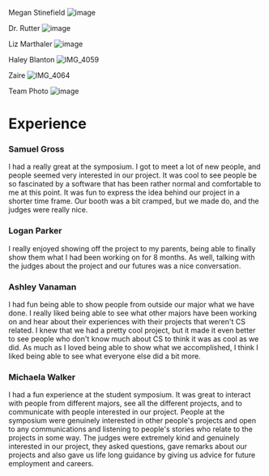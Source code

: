 Megan Stinefield
![image](https://github.com/dapark3/SpoofDetectorAuxRepo/assets/52175733/66bb60f9-46d6-49d4-85dc-4dcc20e7ebdd)

Dr. Rutter
![image](https://github.com/dapark3/SpoofDetectorAuxRepo/assets/52175733/0c11e427-6f72-4511-961f-67af8819f854)

Liz Marthaler
![image](https://github.com/dapark3/SpoofDetectorAuxRepo/assets/52175733/c50758e0-5561-4b24-884d-2af94a9dfdbd)

Haley Blanton
![IMG_4059](https://github.com/dapark3/SpoofDetectorAuxRepo/assets/112041868/d9c642f9-884b-412b-8f47-54688dd7e408)

Zaire
![IMG_4064](https://github.com/dapark3/SpoofDetectorAuxRepo/assets/112041868/3c6554d4-c539-439c-abb5-69828385c879)


Team Photo
![image](https://github.com/dapark3/SpoofDetectorAuxRepo/assets/52175733/70910ab4-cf23-468a-936c-d234ee182358)

# Experience

### Samuel Gross

I had a really great at the symposium. I got to meet a lot of new people, and people seemed very interested in our project. It was cool to see people be so fascinated by a software that has been rather normal and comfortable to me at this point. It was fun to express the idea behind our project in a shorter time frame. Our booth was a bit cramped, but we made do, and the judges were really nice.

### Logan Parker

I really enjoyed showing off the project to my parents, being able to finally show them what I had been working on for 8 months. As well, talking with the judges about the project and our futures was a nice conversation.

### Ashley Vanaman

I had fun being able to show people from outside our major what we have done. I really liked being able to see what other majors have been working on and hear about their experiences with their projects that weren't CS related. I knew that we had a pretty cool project, but it made it even better to see people who don't know much about CS to think it was as cool as we did. As much as I loved being able to show what we accomplished, I think I liked being able to see what everyone else did a bit more. 

### Michaela Walker

I had a fun experience at the student symposium. It was great to interact with people from different majors, see all the different projects, and to communicate with people interested in our project. People at the symposium were genuinely interested in other people's projects and open to any communications and listening to people's stories who relate to the projects in some way. The judges were extremely kind and genuinely interested in our project, they asked questions, gave remarks about our projects and also gave us life long guidance by giving us advice for future employment and careers.
